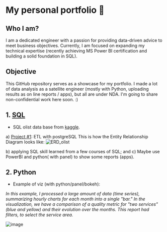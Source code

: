 # My personal portfolio 👋
## Who I am?
I am a dedicated engineer with a passion for providing data-driven advice to meet business objectives. Currently, I am focused on expanding my technical expertise (recently achieving MS Power BI certification and building a solid foundation in SQL).
## Objective
This GitHub repository serves as a showcase for my portfolio. I made a lot of data analysis as a satellite engineer (mostly with Python, uploading results as on line reports / apps), but all are under NDA. I'm going to share non-confidential work here soon. :)

## 1. [SQL](https://github.com/AndreRosaLopes/SQL_public_portfolio)
- SQL olist data base from [kaggle](https://www.kaggle.com/code/sepidehsoleimanian/olist-project).

a) [Project #1](https://github.com/AndreRosaLopes/SQL_public_portfolio/blob/main/Creating%20the%20data%20base%20olist.pgsql): ETL with postgreSQL
This is how the Entity Relationship Diagram looks like:
![ERD_olist](https://github.com/AndreRosaLopes/AndreRosaLopes/assets/135834696/cb9a1338-c348-4728-af01-2e45b25742b8)

b) applying SQL skill learned from a few courses of SQL; and
c) Maybe use PowerBI and python( with panel) to show some reports (apps).

## 2. Python
- Example of viz (with python/panel/bokeh):

_In this example, I processed a large amount of data (time series), summarizing hourly charts for each month into a single "bar." In the visualization, we have a comparison of a quality metric for "two services" (blue and yellow) and their evolution over the months. This report had filters, to select the service area._

![image](https://github.com/AndreRosaLopes/AndreRosaLopes/assets/135834696/1ac05b8e-0032-45ea-a4ca-350731bf2cd6)



<!--
**AndreRosaLopes/AndreRosaLopes** is a ✨ _special_ ✨ repository because its `README.md` (this file) appears on your GitHub profile.

Here are some ideas to get you started:

- 🔭 I’m currently working on ...
- 🌱 I’m currently learning ...
- 👯 I’m looking to collaborate on ...
- 🤔 I’m looking for help with ...
- 💬 Ask me about ...
- 📫 How to reach me: ...
- 😄 Pronouns: ...
- ⚡ Fun fact: ...
-->
